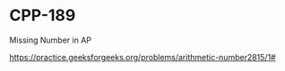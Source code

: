 # CPP-189
Missing Number in AP







https://practice.geeksforgeeks.org/problems/arithmetic-number2815/1#
